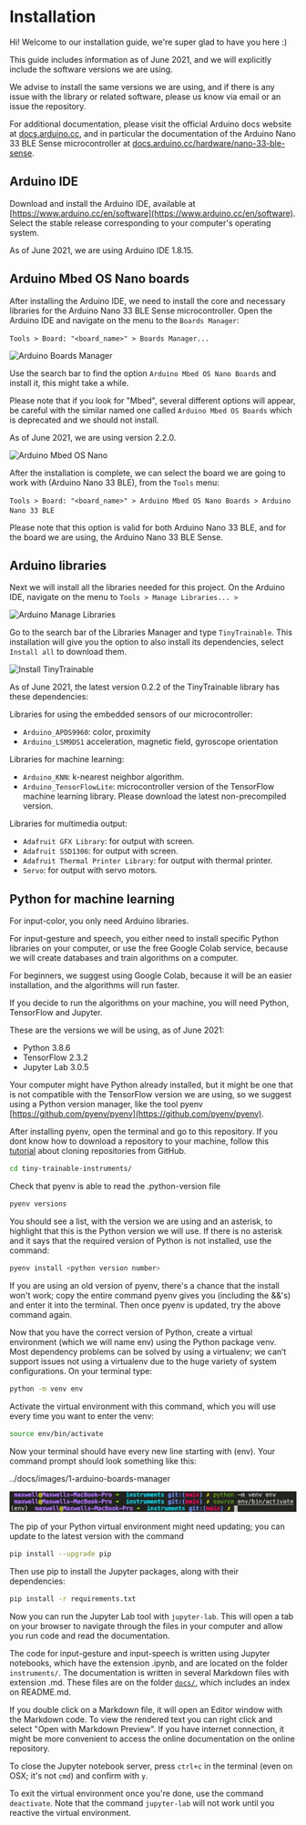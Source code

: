 # Installation

Hi! Welcome to our installation guide, we're super glad to have you here :)

This guide includes information as of June 2021, and we will explicitly include the software versions we are using.

We advise to install the same versions we are using, and if there is any issue with the library or related software, please us know via email or an issue the repository.

For additional documentation, please visit the official Arduino docs website at [docs.arduino.cc](https://docs.arduino.cc]), and in particular the documentation of the Arduino Nano 33 BLE Sense microcontroller at [docs.arduino.cc/hardware/nano-33-ble-sense](https://docs.arduino.cc/hardware/nano-33-ble-sense).

## Arduino IDE

Download and install the Arduino IDE, available at [https://www.arduino.cc/en/software](https://www.arduino.cc/en/software). Select the stable release corresponding to your computer's operating system.

As of June 2021, we are using Arduino IDE 1.8.15.

## Arduino Mbed OS Nano boards

After installing the Arduino IDE, we need to install the core and necessary libraries for the Arduino Nano 33 BLE Sense microcontroller. Open the Arduino IDE and navigate on the menu to the `Boards Manager`:

```Tools > Board: "<board_name>" > Boards Manager...```

![Arduino Boards Manager](../docs/images/1-arduino-boards-manager.jpg "Arduino Boards Manager")

Use the search bar to find the option `Arduino Mbed OS Nano Boards` and install it, this might take a while.

Please note that if you look for "Mbed", several different options will appear, be careful with the similar named one called `Arduino Mbed OS Boards` which is deprecated and we should not install.

As of June 2021, we are using version 2.2.0.

![Arduino Mbed OS Nano](../docs/images/1-arduino-mbed-os-nano.jpg "Arduino Mbed OS Nano")

After the installation is complete, we can select the board we are going to work with (Arduino Nano 33 BLE), from the `Tools` menu:

```Tools > Board: "<board_name>" > Arduino Mbed OS Nano Boards > Arduino Nano 33 BLE```

Please note that this option is valid for both Arduino Nano 33 BLE, and for the board we are using, the Arduino Nano 33 BLE Sense.

## Arduino libraries

Next we will install all the libraries needed for this project. On the Arduino IDE, navigate on the menu to `Tools > Manage Libraries... >`

![Arduino Manage Libraries](../docs/images/1-arduino-manage-libraries.jpg "Arduino Manage Libraries")

Go to the search bar of the Libraries Manager and type `TinyTrainable`. This installation will give you the option to also install its dependencies, select `Install all` to download them.

![Install TinyTrainable](../docs/images/1-install-tinytrainable.jpg "Install TinyTrainable")

As of June 2021, the latest version 0.2.2 of the TinyTrainable library has these dependencies:

Libraries for using the embedded sensors of our microcontroller:

* `Arduino_APDS9960`: color, proximity
* `Arduino_LSM9DS1` acceleration, magnetic field, gyroscope orientation

Libraries for machine learning:

* `Arduino_KNN`: k-nearest neighbor algorithm.
* `Arduino_TensorFlowLite`: microcontroller version of the TensorFlow machine learning library. Please download the latest non-precompiled version.

Libraries for multimedia output:

* `Adafruit GFX Library`: for output with screen.
* `Adafruit SSD1306`: for output with screen.
* `Adafruit Thermal Printer Library`: for output with thermal printer.
* `Servo`: for output with servo motors.

## Python for machine learning

For input-color, you only need Arduino libraries.

For input-gesture and speech, you either need to install specific Python libraries on your computer, or use the free Google Colab service, because we will create databases and train algorithms on a computer.

For beginners, we suggest using Google Colab, because it will be an easier installation, and the algorithms will run faster.

If you decide to run the algorithms on your machine, you will need Python, TensorFlow and Jupyter.

These are the versions we will be using, as of June 2021:

* Python 3.8.6
* TensorFlow 2.3.2
* Jupyter Lab 3.0.5

Your computer might have Python already installed, but it might be one that is not compatible with the TensorFlow version we are using, so we suggest using a Python version manager, like the tool pyenv [https://github.com/pyenv/pyenv](https://github.com/pyenv/pyenv).

After installing pyenv, open the terminal and go to this repository. If you dont know how to download a repository to your machine, follow this [tutorial](https://docs.github.com/en/github/creating-cloning-and-archiving-repositories/cloning-a-repository-from-github/cloning-a-repository) about cloning repositories from GitHub.

```bash
cd tiny-trainable-instruments/
```

Check that pyenv is able to read the .python-version file

```bash
pyenv versions
```

You should see a list, with the version we are using and an asterisk, to highlight that this is the Python version we will use. If there is no asterisk and it says that the required version of Python is not installed, use the command:

```bash
pyenv install <python version number>
```

If you are using an old version of pyenv, there's a chance that the install won't work; copy the entire command pyenv gives you (including the &&'s) and enter it into the terminal. Then once pyenv is updated, try the above command again.

Now that you have the correct version of Python, create a virtual environment (which we will name env) using the Python package venv. Most dependency problems can be solved by using a virtualenv; we can’t support issues not using a virtualenv due to the huge variety of system configurations. On your terminal type:

```bash
python -m venv env
```

Activate the virtual environment with this command, which you will use every time you want to enter the venv:

```bash
source env/bin/activate
```

Now your terminal should have every new line starting with (env). Your command prompt should look something like this:

../docs/images/1-arduino-boards-manager

![Virtual environment command prompt](../docs/images/1-venv-activation.jpg "Activating virtual environment")

The pip of your Python virtual environment might need updating; you can update to the latest version with the command

```bash
pip install --upgrade pip
```

Then use pip to install the Jupyter packages, along with their dependencies:

```bash
pip install -r requirements.txt
```

Now you can run the Jupyter Lab tool with `jupyter-lab`. This will open a tab on your browser to navigate through the files in your computer and allow you run code and read the documentation.

The code for input-gesture and input-speech is written using Jupyter notebooks, which have the extension .ipynb, and are located on the folder `instruments/`. The documentation is written in several Markdown files with extension .md. These files are on the folder [`docs/`](../docs/), which includes an index on README.md.

If you double click on a Markdown file, it will open an Editor window with the Markdown code. To view the rendered text you can right click and select "Open with Markdown Preview". If you have internet connection, it might be more convenient to access the online documentation on the online repository.

To close the Jupyter notebook server, press `ctrl+c` in the terminal (even on OSX; it's not `cmd`) and confirm with `y`.

To exit the virtual environment once you're done, use the command `deactivate`. Note that the command `jupyter-lab` will not work until you reactive the virtual environment.
